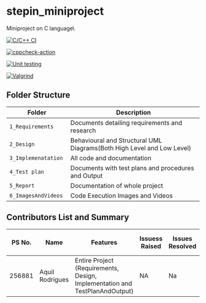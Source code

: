 # stepin_miniproject
Miniproject on C language\

[![C/C++ CI](https://github.com/AquilRodrigues/256881/actions/workflows/c-build.yml/badge.svg)](https://github.com/AquilRodrigues/256881/actions/workflows/c-build.yml)

[![cppcheck-action](https://github.com/AquilRodrigues/256881/actions/workflows/cppcheck.yml/badge.svg)](https://github.com/AquilRodrigues/256881/actions/workflows/cppcheck.yml)

[![Unit testing](https://github.com/AquilRodrigues/256881/actions/workflows/unit-test.yml/badge.svg)](https://github.com/AquilRodrigues/256881/actions/workflows/unit-test.yml)

[![Valgrind](https://github.com/AquilRodrigues/256881/actions/workflows/Valgrind.yml/badge.svg)](https://github.com/AquilRodrigues/256881/actions/workflows/Valgrind.yml)


## Folder Structure
Folder                   | Description
-------------------------| -----------------------------------------
`1_Requirements`         | Documents detailing requirements and research
`2_Design      `         | Behavioural and Structural UML Diagrams(Both High Level and Low Level)
`3_Implemenatation `     | All code and documentation
`4_Test plan     `       | Documents with test plans and procedures and Output
`5_Report`               | Documentation of whole project
`6_ImagesAndVideos`      | Code Execution Images and Videos



## Contributors List and Summary

PS No. |  Name               |    Features    | Issuess Raised |Issues Resolved|No Test Cases|Test Case Pass
-------|---------------------|----------------|----------------|---------------|-------------|--------------
256881 | Aquil Rodrigues   | Entire Project (Requirements, Design, Implementation and TestPlanAndOutput)  | NA        |Na  |2 Overall Test cases  | All Passed     
  

